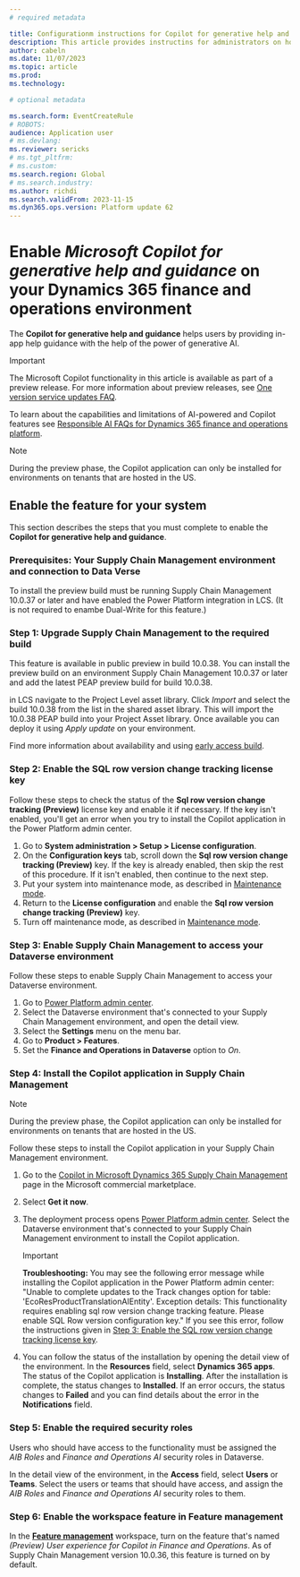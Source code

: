 ```yaml
---
# required metadata

title: Configurationm instructions for Copilot for generative help and guidance
description: This article provides instructins for administrators on how to enable Copilot for generative help and guidance in the finance and operations platform
author: cabeln
ms.date: 11/07/2023
ms.topic: article
ms.prod: 
ms.technology: 

# optional metadata

ms.search.form: EventCreateRule
# ROBOTS:
audience: Application user
# ms.devlang: 
ms.reviewer: sericks
# ms.tgt_pltfrm: 
# ms.custom:
ms.search.region: Global
# ms.search.industry:
ms.author: richdi
ms.search.validFrom: 2023-11-15
ms.dyn365.ops.version: Platform update 62
---
```


# Enable *Microsoft Copilot for generative help and guidance* on your Dynamics 365 finance and operations environment 

The **Copilot for generative help and guidance** helps users by providing in-app help guidance with the help of the power of generative AI.

> [!IMPORTANT]
> The Microsoft Copilot functionality in this article is available as part of a preview release. For more information about preview releases, see [One version service updates FAQ](/dynamics365/unified-operations/fin-and-ops/get-started/one-version).
>
> To learn about the capabilities and limitations of AI-powered and Copilot features see [Responsible AI FAQs for Dynamics 365 finance and operations platform](../../dev-itpro/responsible-ai/responsible-ai-overview.md).

> [!NOTE]
> During the preview phase, the Copilot application can only be installed for environments on tenants that are hosted in the US.

## Enable the feature for your system

This section describes the steps that you must complete to enable the **Copilot for generative help and guidance**.

### Prerequisites: Your Supply Chain Management environment and connection to Data Verse 
To install the preview build must be running Supply Chain Management 10.0.37 or later and have enabled the Power Platform integration in LCS. (It is not required to enambe Dual-Write for this feature.)


### Step 1: Upgrade Supply Chain Management to the required build

This feature is available in public preview in build 10.0.38. You can install the preview build on an environment Supply Chain Management 10.0.37 or later and add the latest PEAP preview build for build 10.0.38.

in LCS navigate to the Project Level asset library. Click *Import* and select the build 10.0.38 from the list in the shared asset library. This will import the 10.0.38 PEAP build into your Project Asset library. 
Once available you can deploy it using *Apply update* on your environment. 

Find more information about availability and using [early access build](../get-started/release-schedule#early-access---frequently-asked-questions).


### <a name="enable-sql-key"></a>Step 2: Enable the SQL row version change tracking license key

Follow these steps to check the status of the **Sql row version change tracking (Preview)** license key and enable it if necessary. If the key isn't enabled, you'll get an error when you try to install the Copilot application in the Power Platform admin center.

1. Go to **System administration \> Setup \> License configuration**.
1. On the **Configuration keys** tab, scroll down the **Sql row version change tracking (Preview)** key. If the key is already enabled, then skip the rest of this procedure. If it isn't enabled, then continue to the next step.
1. Put your system into maintenance mode, as described in [Maintenance mode](../../fin-ops-core/dev-itpro/sysadmin/maintenance-mode.md).
1. Return to the **License configuration** and enable the **Sql row version change tracking (Preview)** key.
1. Turn off maintenance mode, as described in [Maintenance mode](../../fin-ops-core/dev-itpro/sysadmin/maintenance-mode.md).

### Step 3: Enable Supply Chain Management to access your Dataverse environment

Follow these steps to enable Supply Chain Management to access your Dataverse environment.

1. Go to [Power Platform admin center](https://admin.powerplatform.microsoft.com/).
1. Select the Dataverse environment that's connected to your Supply Chain Management environment, and open the detail view.
1. Select the **Settings** menu on the menu bar.
1. Go to **Product \> Features**.
1. Set the **Finance and Operations in Dataverse** option to *On*.

### Step 4: Install the Copilot application in Supply Chain Management

> [!NOTE]
> During the preview phase, the Copilot application can only be installed for environments on tenants that are hosted in the US.

Follow these steps to install the Copilot application in your Supply Chain Management environment.

1. Go to the [Copilot in Microsoft Dynamics 365 Supply Chain Management](https://appsource.microsoft.com/product/dynamics-365/mscrm.dynamicsscmai-preview?flightCodes=f42a7338c806438f8fca820c4ed82b7c&tab=Overview) page in the Microsoft commercial marketplace.
1. Select **Get it now**.
1. The deployment process opens [Power Platform admin center](https://admin.powerplatform.microsoft.com/). Select the Dataverse environment that's connected to your Supply Chain Management environment to install the Copilot application.

    > [!IMPORTANT]
    > **Troubleshooting:** You may see the following error message while installing the Copilot application in the Power Platform admin center: "Unable to complete updates to the Track changes option for table: 'EcoResProductTranslationAIEntity'. Exception details: This functionality requires enabling sql row version change tracking feature. Please enable SQL Row version configuration key." If you see this error, follow the instructions given in [Step 3: Enable the SQL row version change tracking license key](#enable-sql-key).

1. You can follow the status of the installation by opening the detail view of the environment. In the **Resources** field, select **Dynamics 365 apps**. The status of the Copilot application is **Installing**. After the installation is complete, the status changes to **Installed**. If an error occurs, the status changes to **Failed** and you can find details about the error in the **Notifications** field.

### Step 5: Enable the required security roles

Users who should have access to the functionality must be assigned the *AIB Roles* and *Finance and Operations AI* security roles in Dataverse.

In the detail view of the environment, in the **Access** field, select **Users** or **Teams**. Select the users or teams that should have access, and assign the *AIB Roles* and *Finance and Operations AI* security roles to them.


### Step 6: Enable the workspace feature in Feature management

In the [**Feature management**](../../fin-ops-core/fin-ops/get-started/feature-management/feature-management-overview.md) workspace, turn on the feature that's named *(Preview) User experience for Copilot in Finance and Operations*. As of Supply Chain Management version 10.0.36, this feature is turned on by default.

